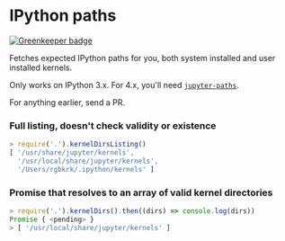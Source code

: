 # IPython paths

[![Greenkeeper badge](https://badges.greenkeeper.io/nteract/ipython-paths.svg)](https://greenkeeper.io/)

Fetches expected IPython paths for you, both system installed and user installed
kernels.

Only works on IPython 3.x. For 4.x, you'll need [`jupyter-paths`](https://github.com/nteract/jupyter-paths).

For anything earlier, send a PR.

### Full listing, doesn't check validity or existence

```javascript
> require('.').kernelDirsListing()
[ '/usr/share/jupyter/kernels',
  '/usr/local/share/jupyter/kernels',
  '/Users/rgbkrk/.ipython/kernels' ]
```

### Promise that resolves to an array of valid kernel directories

```javascript
> require('.').kernelDirs().then((dirs) => console.log(dirs))
Promise { <pending> }
> [ '/usr/local/share/jupyter/kernels' ]
```


